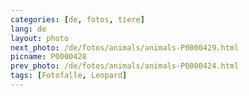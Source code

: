 ```yaml
---
categories: [de, fotos, tiere]
lang: de
layout: photo
next_photo: /de/fotos/animals/animals-P0000429.html
picname: P0000428
prev_photo: /de/fotos/animals/animals-P0000424.html
tags: [Fotofalle, Leopard]
---
```

